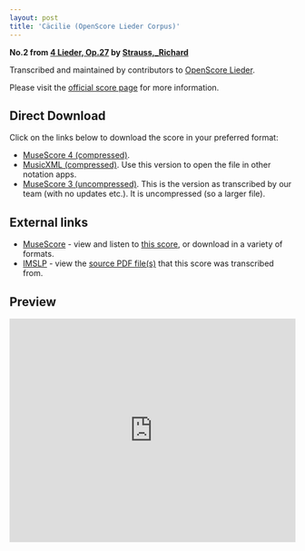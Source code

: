 ```yaml
---
layout: post
title: 'Cäcilie (OpenScore Lieder Corpus)'
---
```


__No.2 from [4 Lieder, Op.27](https://fourscoreandmore.org/openscore/lieder/Strauss,_Richard/4_Lieder,_Op.27/) by [Strauss,_Richard](https://fourscoreandmore.org/openscore/lieder/Strauss,_Richard)__

Transcribed and maintained by contributors to [OpenScore Lieder].

Please visit the [official score page] for more information.

[official score page]: https://musescore.com/openscore-lieder-corpus/scores/6199572
[OpenScore Lieder]: https://musescore.com/openscore-lieder-corpus

## Direct Download

Click on the links below to download the score in your preferred format:
- [MuseScore 4 (compressed)](https://github.com/openscore/lieder/blob/main/scores/Strauss,_Richard/4_Lieder,_Op.27/2_Cäcilie/lc6199572.mscz?raw=true).
- [MusicXML (compressed)](https://github.com/openscore/lieder/blob/main/scores/Strauss,_Richard/4_Lieder,_Op.27/2_Cäcilie/lc6199572.mxl?raw=true). Use this version to open the file in other notation apps.
- [MuseScore 3 (uncompressed)](https://github.com/openscore/lieder/blob/main/scores/Strauss,_Richard/4_Lieder,_Op.27/2_Cäcilie/lc6199572.mscx?raw=true). This is the version as transcribed by our team (with no updates etc.). It is uncompressed (so a larger file).

## External links

- [MuseScore] - view and listen to [this score][MuseScore], or download in a variety of formats.
- [IMSLP] - view the [source PDF file(s)][IMSLP] that this score was transcribed from.

[MuseScore]: https://musescore.com/score/6199572
[IMSLP]: https://imslp.org/wiki/Special:ReverseLookup/135548

## Preview

<iframe width="100%" height="394" src="https://musescore.com/openscore-lieder-corpus/scores/6199572/embed" frameborder="0" allowfullscreen allow="autoplay; fullscreen"></iframe>
